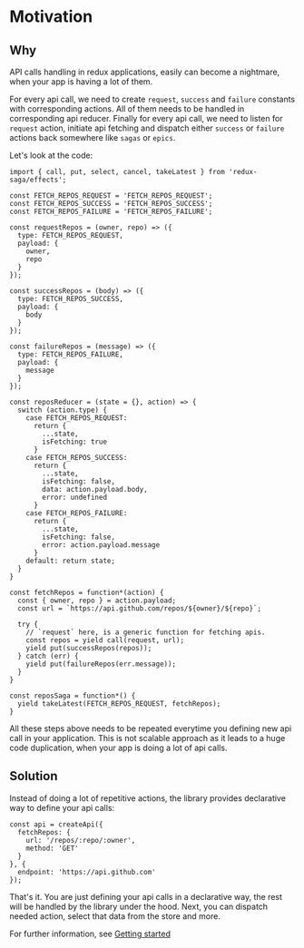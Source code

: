 # Motivation
## Why
API calls handling in redux applications, easily can become a nightmare, when your app is having a lot of them.

For every api call, we need to create `request`, `success` and `failure` constants with corresponding actions. All of them needs to be handled in corresponding api reducer. Finally for every api call, we need to listen for `request` action, initiate api fetching and dispatch either `success` or `failure` actions back somewhere like `sagas` or `epics`.

Let's look at the code:
```
import { call, put, select, cancel, takeLatest } from 'redux-saga/effects';

const FETCH_REPOS_REQUEST = 'FETCH_REPOS_REQUEST';
const FETCH_REPOS_SUCCESS = 'FETCH_REPOS_SUCCESS';
const FETCH_REPOS_FAILURE = 'FETCH_REPOS_FAILURE';

const requestRepos = (owner, repo) => ({
  type: FETCH_REPOS_REQUEST,
  payload: {
    owner,
    repo
  }
});

const successRepos = (body) => ({
  type: FETCH_REPOS_SUCCESS,
  payload: {
    body
  }
});

const failureRepos = (message) => ({
  type: FETCH_REPOS_FAILURE,
  payload: {
    message
  }
});

const reposReducer = (state = {}, action) => {
  switch (action.type) {
    case FETCH_REPOS_REQUEST:
      return {
        ...state,
        isFetching: true
      }
    case FETCH_REPOS_SUCCESS:
      return {
        ...state,
        isFetching: false,
        data: action.payload.body,
        error: undefined
      }
    case FETCH_REPOS_FAILURE:
      return {
        ...state,
        isFetching: false,
        error: action.payload.message
      }
    default: return state;
  }
}

const fetchRepos = function*(action) {
  const { owner, repo } = action.payload;
  const url = `https://api.github.com/repos/${owner}/${repo}`;

  try {
    // `request` here, is a generic function for fetching apis.
    const repos = yield call(request, url);
    yield put(successRepos(repos));
  } catch (err) {
    yield put(failureRepos(err.message));
  }
}

const reposSaga = function*() {
  yield takeLatest(FETCH_REPOS_REQUEST, fetchRepos);
}
```

All these steps above needs to be repeated everytime you defining new api call in your application. This is not scalable approach as it leads to a huge code duplication, when your app is doing a lot of api calls.
## Solution
Instead of doing a lot of repetitive actions, the library provides declarative way to define your api calls:
```
const api = createApi({
  fetchRepos: {
    url: '/repos/:repo/:owner',
    method: 'GET'
  }
}, {
  endpoint: 'https://api.github.com'
});
```
That's it. You are just defining your api calls in a declarative way, the rest will be handled by the library under the hood. Next, you can dispatch needed action, select that data from the store and more.

For further information, see [Getting started]()